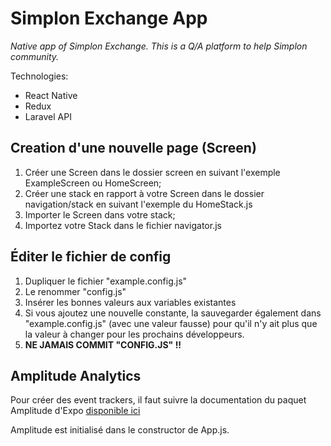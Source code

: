 # Simplon Exchange App

*Native app of Simplon Exchange. This is a Q/A platform to help Simplon community.*

Technologies: 
- React Native
- Redux
- Laravel API

## Creation d'une nouvelle page (Screen)
1. Créer une Screen dans le dossier screen en suivant l'exemple ExampleScreen ou HomeScreen;
2. Créer une stack en rapport à votre Screen dans le dossier navigation/stack en suivant l'exemple du HomeStack.js
3. Importer le Screen dans votre stack;
4. Importez votre Stack dans le fichier navigator.js

## Éditer le fichier de config

1. Dupliquer le fichier "example.config.js"
2. Le renommer "config.js"
3. Insérer les bonnes valeurs aux variables existantes
4. Si vous ajoutez une nouvelle constante, la sauvegarder également dans "example.config.js" (avec une valeur fausse) pour qu'il n'y ait plus que la valeur à changer pour les prochains développeurs.
5. __NE JAMAIS COMMIT "CONFIG.JS" !!__

## Amplitude Analytics

Pour créer des event trackers, il faut suivre la documentation du paquet Amplitude d'Expo [disponible ici](https://docs.expo.io/versions/latest/sdk/amplitude/)

Amplitude est initialisé dans le constructor de App.js.
